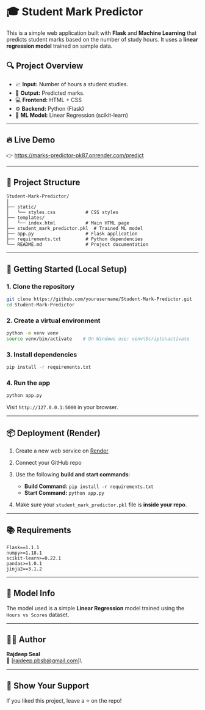 # 🎓 Student Mark Predictor

This is a simple web application built with **Flask** and **Machine Learning** that predicts student marks based on the number of study hours. It uses a **linear regression model** trained on sample data.

## 🔍 Project Overview

- 📈 **Input:** Number of hours a student studies.
- 🎯 **Output:** Predicted marks.
- 💻 **Frontend:** HTML + CSS
- ⚙️ **Backend:** Python (Flask)
- 🧠 **ML Model:** Linear Regression (scikit-learn)

---

## 🔥 Live Demo

👉 https://marks-predictor-pk87.onrender.com/predict


---

## 📁 Project Structure

```
Student-Mark-Predictor/
│
├── static/
│   └── styles.css           # CSS styles
├── templates/
│   └── index.html           # Main HTML page
├── student_mark_predictor.pkl  # Trained ML model
├── app.py                   # Flask application
├── requirements.txt         # Python dependencies
└── README.md                # Project documentation
```

---

## 🚀 Getting Started (Local Setup)

### 1. Clone the repository

```bash
git clone https://github.com/yourusername/Student-Mark-Predictor.git
cd Student-Mark-Predictor
```

### 2. Create a virtual environment

```bash
python -m venv venv
source venv/bin/activate    # On Windows use: venv\Scripts\activate
```

### 3. Install dependencies

```bash
pip install -r requirements.txt
```

### 4. Run the app

```bash
python app.py
```

Visit `http://127.0.0.1:5000` in your browser.

---

## 📦 Deployment (Render)

1. Create a new web service on [Render](https://render.com/)

2. Connect your GitHub repo

3. Use the following **build and start commands**:

   - **Build Command:** `pip install -r requirements.txt`
   - **Start Command:** `python app.py`

4. Make sure your `student_mark_predictor.pkl` file is **inside your repo**.

---

## 📚 Requirements

```
Flask==1.1.1
numpy>=1.18.1
scikit-learn>=0.22.1
pandas>=1.0.1
jinja2==3.1.2
```

---

## 🧠 Model Info

The model used is a simple **Linear Regression** model trained using the `Hours vs Scores` dataset.

---

## 🙇‍♂️ Author

**Rajdeep Seal**\
📧 [rajdeep.pbsb@gmail.com]\


---

## 🌟 Show Your Support

If you liked this project, leave a ⭐ on the repo!

